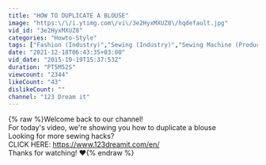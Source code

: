 ```yaml
---
title: "HOW TO DUPLICATE A BLOUSE"
image: "https:\/\/i.ytimg.com\/vi\/3e2HyxMXUZ8\/hqdefault.jpg"
vid_id: "3e2HyxMXUZ8"
categories: "Howto-Style"
tags: ["Fashion (Industry)","Sewing (Industry)","Sewing Machine (Product Category)"]
date: "2021-12-18T06:43:35+03:00"
vid_date: "2015-10-19T15:37:53Z"
duration: "PT5M52S"
viewcount: "2344"
likeCount: "43"
dislikeCount: ""
channel: "123 Dream it"
---
```

{% raw %}Welcome back to our channel!<br />For today's video, we're showing you how to duplicate a blouse<br />Looking for more sewing hacks? <br />CLICK HERE: <a rel="nofollow" target="blank" href="https://www.123dreamit.com/en/">https://www.123dreamit.com/en/</a><br />Thanks for watching! ♥{% endraw %}
